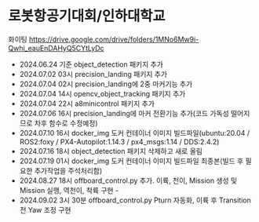 # 로봇항공기대회/인하대학교
 화이팅 https://drive.google.com/drive/folders/1MNo6Mw9i-Qwhi_eauEnDAHyQ5CYtLyDc 
 
- 2024.06.24 기준 object_detection 패키지 추가
- 2024.07.02 03시 precision_landing 패키지 추가
- 2024.07.04 02시 precision_landing에 2중 마커기능 추가
- 2024.07.04 14시 opencv_object_tracking 패키지 추가
- 2024.07.04 22시 a8minicontrol 패키지 추가
- 2024.07.06 16시 precision_landing에 마커 전환기능 추가(코드 가독성 떨어지므로 차후 함수로 수정예정)
- 2024.07.10 16시 docker_img 도커 컨테이너 이미지 빌드파일(ubuntu:20.04 / ROS2:foxy / PX4-Autopilot:1.14.3 / px4_msgs:1.14 / DDS:2.4.2)
- 2024.07.16 18시 object_detection 패키지 삭제하고 새로 올림
- 2024.07.19 01시 docker_img 도커 컨테이너 이미지 빌드파일 최종본(빌드 후 필요한 추가작업을 주석처리함)
- 2024.08.27 18시 offboard_control.py 추가. 이륙, 천이, Mission 생성 및 Mission 실행, 역천이, 착륙 구현 -
- 2024.09.02 3시 30분 offboard_control.py Pturn 자동화, 이륙 후 Transition 전 Yaw 조정 구현
